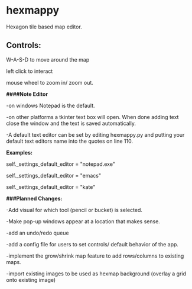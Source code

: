 # hexmappy
Hexagon tile based map editor.

## Controls:

W-A-S-D to move around the map

left click to interact

mouse wheel to zoom in/ zoom out.

**####Note Editor**

-on windows Notepad is the default.

-on other platforms a tkinter text box will open. When done adding text close the window and the text is saved automatically.

-A default text editor can be set by editing hexmappy.py and putting your default text editors name into the quotes on line 110.

**Examples:**

self._settings_default_editor = "notepad.exe"

self._settings_default_editor = "emacs"

self._settings_default_editor = "kate"


**###Planned Changes:**

-Add visual for which tool (pencil or bucket) is selected.

-Make pop-up windows appear at a location that makes sense.

-add an undo/redo queue

-add a config file for users to set controls/ default behavior of the app.

-implement the grow/shrink map feature to add rows/columns to existing maps.

-import existing images to be used as hexmap background (overlay a grid onto existing image)
